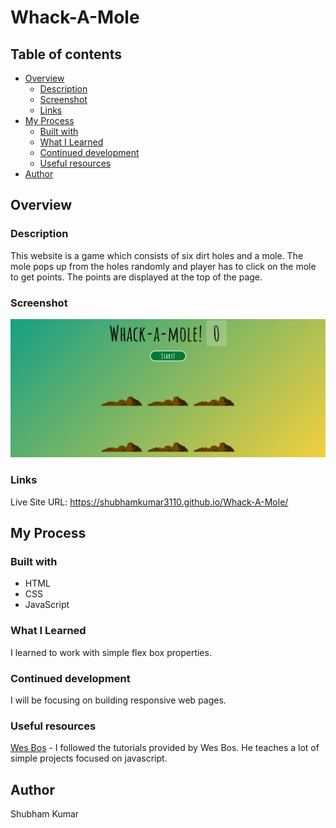 # Whack-A-Mole

## Table of contents

- [Overview](#overview)
  - [Description](#description)
  - [Screenshot](#screenshot)
  - [Links](#links)
- [My Process](#my-process)
  - [Built with](#built-with)
  - [What I Learned](#what-i-learned)
  - [Continued development](#continued-development)
  - [Useful resources](#useful-resources)
- [Author](#author)

## Overview

### Description

This website is a game which consists of six dirt holes and a mole. The mole pops up from the holes
randomly and player has to click on the mole to get points. The points are displayed at the top of the
page.

### Screenshot

![](./screenshot2.png)

### Links

Live Site URL: https://shubhamkumar3110.github.io/Whack-A-Mole/

## My Process

### Built with

- HTML
- CSS
- JavaScript

### What I Learned

I learned to work with simple flex box properties.

### Continued development

I will be focusing on building responsive web pages.

### Useful resources

[Wes Bos](https://wesbos.com/) - I followed the tutorials provided by Wes Bos. He teaches a lot of simple projects focused on javascript.

## Author
Shubham Kumar
